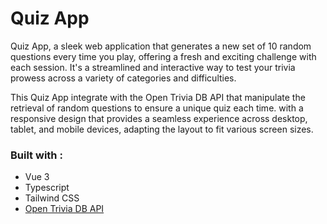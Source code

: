 # Quiz App
Quiz App, a sleek web application that generates a new set of 10 random questions every time you play, offering a fresh and exciting challenge with each session. It's a streamlined and interactive way to test your trivia prowess across a variety of categories and difficulties.

This Quiz App integrate with the Open Trivia DB API that manipulate the retrieval of random questions to ensure a unique quiz each time. with a responsive design that provides a seamless experience across desktop, tablet, and mobile devices, adapting the layout to fit various screen sizes.

### Built with :
* Vue 3
* Typescript
* Tailwind CSS
* [Open Trivia DB API](https://opentdb.com/api_config.php)



